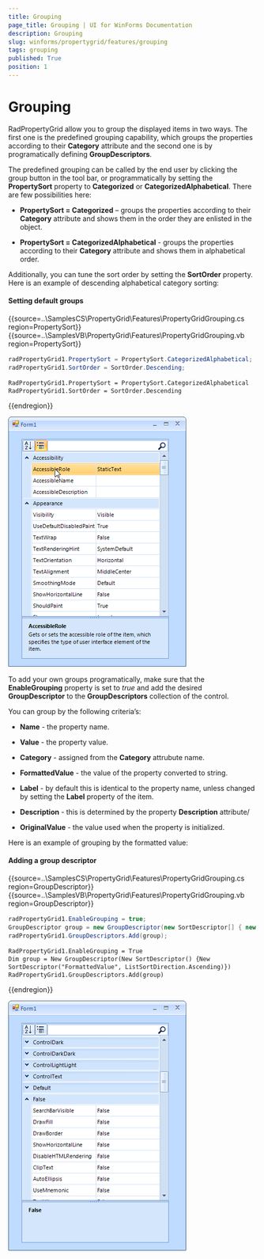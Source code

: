 ```yaml
---
title: Grouping
page_title: Grouping | UI for WinForms Documentation
description: Grouping
slug: winforms/propertygrid/features/grouping
tags: grouping
published: True
position: 1
---
```


# Grouping

RadPropertyGrid allow you to group the displayed items in two ways. The first one is the predefined grouping capability, which groups the properties according to their __Category__ attribute and the second one is by programatically defining __GroupDescriptors__.

The predefined grouping can be called by the end user by clicking the group button in the tool bar, or programmatically by setting the __PropertySort__ property to __Categorized__ or __CategorizedAlphabetical__. There are few possibilities here:

* __PropertySort = Categorized__ – groups the properties according to their __Category__ attribute and shows them in the order they are enlisted in the object.

* __PropertySort = CategorizedAlphabetical__ - groups the properties according to their __Category__ attribute and shows them in alphabetical order.

Additionally, you can tune the sort order by setting the __SortOrder__ property. Here is an example of descending alphabetical category sorting:

#### Setting default groups

{{source=..\SamplesCS\PropertyGrid\Features\PropertyGridGrouping.cs region=PropertySort}} 
{{source=..\SamplesVB\PropertyGrid\Features\PropertyGridGrouping.vb region=PropertySort}} 

````C#
radPropertyGrid1.PropertySort = PropertySort.CategorizedAlphabetical;
radPropertyGrid1.SortOrder = SortOrder.Descending;

````
````VB.NET
RadPropertyGrid1.PropertySort = PropertySort.CategorizedAlphabetical
RadPropertyGrid1.SortOrder = SortOrder.Descending

````

{{endregion}}

![propertygrid-features-grouping 001](images/propertygrid-features-grouping001.png)

To add your own groups programatically, make sure that the __EnableGrouping__ property is set to *true* and add the desired __GroupDescriptor__ to the __GroupDescriptors__ collection of the control.

You can group by the following criteria’s: 

* __Name__ - the property name.

* __Value__ - the property value.

* __Category__ - assigned from the __Category__ attrubute name.

* __FormattedValue__ - the value of the property converted to string.

* __Label__ - by default this is identical to the property name, unless changed by setting the __Label__ property of the item.

* __Description__ - this is determined by the property __Description__ attribute/

* __OriginalValue__ - the value used when the property is initialized.

Here is an example of grouping by the formatted value:

#### Adding a group descriptor

{{source=..\SamplesCS\PropertyGrid\Features\PropertyGridGrouping.cs region=GroupDescriptor}} 
{{source=..\SamplesVB\PropertyGrid\Features\PropertyGridGrouping.vb region=GroupDescriptor}} 

````C#
radPropertyGrid1.EnableGrouping = true;
GroupDescriptor group = new GroupDescriptor(new SortDescriptor[] { new SortDescriptor("FormattedValue", ListSortDirection.Ascending) });
radPropertyGrid1.GroupDescriptors.Add(group);

````
````VB.NET
RadPropertyGrid1.EnableGrouping = True
Dim group = New GroupDescriptor(New SortDescriptor() {New SortDescriptor("FormattedValue", ListSortDirection.Ascending)})
RadPropertyGrid1.GroupDescriptors.Add(group)

````

{{endregion}}

![propertygrid-features-grouping 002](images/propertygrid-features-grouping002.png)
